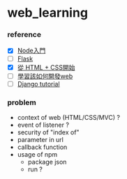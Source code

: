 # web_learning
### reference
 - [x] [Node入門](https://www.nodebeginner.org/index-zh-tw.html)
 - [ ] [Flask](http://flask.pocoo.org/docs/1.0/tutorial/)
 - [x] [從 HTML + CSS開始](http://www.thewebpractice.com/w3c/Style/Examples/011/firstcss-tr.html)
- [ ] [學習該如何開發web](https://developer.mozilla.org/zh-TW/docs/Learn)
- [ ] [Django tutorial](https://docs.djangoproject.com/en/2.2/intro/tutorial01/)
### problem
* context of web (HTML/CSS/MVC) ?
* event of listener ?
* security of "index of"
* parameter in url
* callback function 
* usage of npm
    - package json
    - run ?